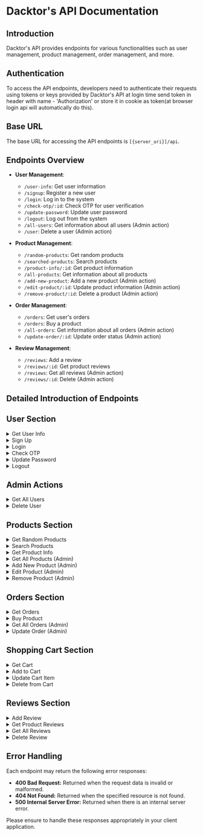 # Dacktor's API Documentation

## Introduction
Dacktor's API provides endpoints for various functionalities such as user management, product management, order management, and more.

## Authentication
To access the API endpoints, developers need to authenticate their requests using tokens or keys provided by Dacktor's API at login time send token in header with name - 'Authorization' or store it in cookie as token(at browser login api will automatically do this).

## Base URL
The base URL for accessing the API endpoints is `[{server_uri}]/api`.

## Endpoints Overview
- **User Management**:
  - `/user-info`: Get user information
  - `/signup`: Register a new user
  - `/login`: Log in to the system
  - `/check-otp/:id`: Check OTP for user verification
  - `/update-password`: Update user password
  - `/logout`: Log out from the system
  - `/all-users`: Get information about all users (Admin action)
  - `/user`: Delete a user (Admin action)
  
- **Product Management**:
  - `/random-products`: Get random products
  - `/searched-products`: Search products
  - `/product-info/:id`: Get product information
  - `/all-products`: Get information about all products
  - `/add-new-product`: Add a new product  (Admin action)
  - `/edit-product/:id`: Update product information  (Admin action)
  - `/remove-product/:id`: Delete a product  (Admin action)

- **Order Management**:
  - `/orders`: Get user's orders
  - `/orders`: Buy a product
  - `/all-orders`: Get information about all orders  (Admin action)
  - `/update-order/:id`: Update order status  (Admin action)

- **Review Management**:
  - `/reviews`: Add a review
  - `/reviews/:id`: Get product reviews
  - `/reviews`: Get all reviews  (Admin action)
  - `/reviews/:id`: Delete  (Admin action)


## Detailed Introduction of Endpoints

## User Section
<details>
  <summary>Get User Info</summary>

  ### Get User Info

  Retrieve information about the authenticated user.

  - **URL:** `/user-info`
  - **Method:** `GET`
  - **Response:**
    - **200 OK**
      ```json
      {
        "message": "User info retrieved successfully!",
        "user": {
          "id": "user_id",
          "name": "User Name",
          "email": "user@example.com"
        }
      }
      ```
    - **401 Unauthorized**
      ```json
      {
        "message": "Unauthorized access! Please log in."
      }
      ```
    - **500 Internal Server Error**
      ```json
      {
        "message": "Something went wrong while getting user info.",
        "error": "Error message"
      }
      ```
</details>

<details>
  <summary>Sign Up</summary>

  ### Sign Up

  Register a new user.

  - **URL:** `/signup`
  - **Method:** `POST`
  - **Request Body:**
    - **Content-Type:** `application/json`
    - **Body:**
      ```json
      {
        "name": "User Name",
        "email": "user@example.com",
        "password": "password"
      }
      ```
  - **Response:**
    - **201 Created**
      ```json
      {
        "message": "User registered successfully!",
        "user": {
          "id": "new_user_id",
          "name": "User Name",
          "email": "user@example.com"
        }
      }
      ```
    - **400 Bad Request**
      ```json
      {
        "message": "Invalid input data."
      }
      ```
    - **500 Internal Server Error**
      ```json
      {
        "message": "Something went wrong while signing up.",
        "error": "Error message"
      }
      ```
</details>

<details>
  <summary>Login</summary>

  ### Login

  Authenticate a user and return a token.

  - **URL:** `/login`
  - **Method:** `POST`
  - **Request Body:**
    - **Content-Type:** `application/json`
    - **Body:**
      ```json
      {
        "email": "user@example.com",
        "password": "password"
      }
      ```
  - **Response:**
    - **200 OK**
      ```json
      {
        "message": "Login successful!",
        "token": "jwt_token"
      }
      ```
    - **401 Unauthorized**
      ```json
      {
        "message": "Invalid email or password."
      }
      ```
    - **500 Internal Server Error**
      ```json
      {
        "message": "Something went wrong while logging in.",
        "error": "Error message"
      }
      ```
</details>

<details>
  <summary>Check OTP</summary>

  ### Check OTP

  Verify the OTP for the user.

  - **URL:** `/check-otp/:id`
  - **Method:** `POST`
  - **Request Parameters:**
    - `id`: The ID of the user.
  - **Request Body:**
    - **Content-Type:** `application/json`
    - **Body:**
      ```json
      {
        "otp": "123456"
      }
      ```
  - **Response:**
    - **200 OK**
      ```json
      {
        "message": "OTP verified successfully!"
      }
      ```
    - **400 Bad Request**
      ```json
      {
        "message": "Invalid OTP."
      }
      ```
    - **500 Internal Server Error**
      ```json
      {
        "message": "Something went wrong while verifying OTP.",
        "error": "Error message"
      }
      ```
</details>

<details>
  <summary>Update Password</summary>

  ### Update Password

  Update the user's password.

  - **URL:** `/update-password`
  - **Method:** `PATCH`
  - **Request Body:**
    - **Content-Type:** `application/json`
    - **Body:**
      ```json
      {
        "currentPassword": "current_password",
        "newPassword": "new_password"
      }
      ```
  - **Response:**
    - **200 OK**
      ```json
      {
        "message": "Password updated successfully!"
      }
      ```
    - **400 Bad Request**
      ```json
      {
        "message": "Invalid current password."
      }
      ```
    - **500 Internal Server Error**
      ```json
      {
        "message": "Something went wrong while updating password.",
        "error": "Error message"
      }
      ```
</details>

<details>
  <summary>Logout</summary>

  ### Logout

  Logout the user.

  - **URL:** `/logout`
  - **Method:** `POST`
  - **Response:**
    - **200 OK**
      ```json
      {
        "message": "Logout successful!"
      }
      ```
    - **500 Internal Server Error**
      ```json
      {
        "message": "Something went wrong while logging out.",
        "error": "Error message"
      }
      ```
</details>

## Admin Actions
<details>
  <summary>Get All Users</summary>

  ### Get All Users

  Retrieve a list of all users (admin only).

  - **URL:** `/all-users`
  - **Method:** `GET`
  - **Request Headers:**
    - `Authorization`: Bearer token (admin's token)
  - **Response:**
    - **200 OK**
      ```json
      {
        "message": "All users retrieved successfully!",
        "users": [
          {
            "id": "user1",
            "name": "User 1",
            "email": "user1@example.com"
          },
          {
            "id": "user2",
            "name": "User 2",
            "email": "user2@example.com"
          }
        ]
      }
      ```
    - **401 Unauthorized**
      ```json
      {
        "message": "Unauthorized access! Admin only."
      }
      ```
    - **500 Internal Server Error**
      ```json
      {
        "message": "Something went wrong while getting all users.",
        "error": "Error message"
      }
      ```
</details>

<details>
  <summary>Delete User</summary>

  ### Delete User

  Delete a user account (admin only).

  - **URL:** `/user`
  - **Method:** `DELETE`
  - **Request Headers:**
    - `Authorization`: Bearer token (admin's token)
  - **Request Body:**
    - **Content-Type:** `application/json`
    - **Body:**
      ```json
      {
        "userId": "user_id_to_delete"
      }
      ```
  - **Response:**
    - **200 OK**
      ```json
      {
        "message": "User deleted successfully!"
      }
      ```
    - **401 Unauthorized**
      ```json
      {
        "message": "Unauthorized access! Admin only."
      }
      ```
    - **404 Not Found**
      ```json
      {
        "message": "User not found! Invalid user ID."
      }
      ```
    - **500 Internal Server Error**
      ```json
      {
        "message": "Something went wrong while deleting the user.",
        "error": "Error message"
      }
      ```
</details>

## Products Section
<details>
  <summary>Get Random Products</summary>

  ### Get Random Products

  Retrieve a list of random products.

  - **URL:** `/random-products`
  - **Method:** `GET`
  - **Response:**
    - **200 OK**
      ```json
      {
        "message": "Random products retrieved successfully!",
        "products": [
          {
            "id": "product1",
            "name": "Product 1",
            "price": 20.99,
            "image": "image_url"
          },
          {
            "id": "product2",
            "name": "Product 2",
            "price": 35.99,
            "image": "image_url"
          }
        ]
      }
      ```
    - **500 Internal Server Error**
      ```json
      {
        "message": "Something went wrong while getting random products.",
        "error": "Error message"
      }
      ```
</details>

<details>
  <summary>Search Products</summary>

  ### Search Products

  Search for products based on a query.

  - **URL:** `/searched-products`
  - **Method:** `GET`
  - **Query Parameters:**
    - `query`: The search query string.
  - **Response:**
    - **200 OK**
      ```json
      {
        "message": "Products retrieved successfully!",
        "products": [
          {
            "id": "product1",
            "name": "Product 1",
            "price": 20.99,
            "image": "image_url"
          },
          {
            "id": "product2",
            "name": "Product 2",
            "price": 35.99,
            "image": "image_url"
          }
        ]
      }
      ```
    - **500 Internal Server Error**
      ```json
      {
        "message": "Something went wrong while searching for products.",
        "error": "Error message"
      }
      ```
</details>

<details>
  <summary>Get Product Info</summary>

  ### Get Product Info

  Retrieve detailed information about a specific product.

  - **URL:** `/product-info/:id`
  - **Method:** `GET`
  - **Request Parameters:**
    - `id`: The ID of the product.
  - **Response:**
    - **200 OK**
      ```json
      {
        "message": "Product info retrieved successfully!",
        "product": {
          "id": "product1",
          "name": "Product 1",
          "description": "Detailed description",
          "price": 20.99,
          "image": "image_url"
        }
      }
      ```
    - **404 Not Found**
      ```json
      {
        "message": "Product not found! Invalid product ID."
      }
      ```
    - **500 Internal Server Error**
      ```json
      {
        "message": "Something went wrong while getting product info.",
        "error": "Error message"
      }
      ```
</details>

<details>
  <summary>Get All Products (Admin)</summary>

  ### Get All Products (Admin)

  Retrieve all products (admin only).

  - **URL:** `/all-products`
  - **Method:** `GET`
  - **Request Headers:**
    - `Authorization`: Bearer token (admin's token)
  - **Response:**
    - **200 OK**
      ```json
      {
        "message": "All products retrieved successfully!",
        "products": [
          {
            "id": "product1",
            "name": "Product 1",
            "price": 20.99,
            "image": "image_url"
          },
          {
            "id": "product2",
            "name": "Product 2",
            "price": 35.99,
            "image": "image_url"
          }
        ]
      }
      ```
    - **401 Unauthorized**
      ```json
      {
        "message": "Unauthorized access! Admin only."
      }
      ```
    - **500 Internal Server Error**
      ```json
      {
        "message": "Something went wrong while getting all products.",
        "error": "Error message"
      }
      ```
</details>

<details>
  <summary>Add New Product (Admin)</summary>

  ### Add New Product (Admin)

  Add a new product to the store (admin only).

  - **URL:** `/add-new-product`
  - **Method:** `POST`
  - **Request Headers:**
    - `Authorization`: Bearer token (admin's token)
  - **Request Body:**
    - **Content-Type:** `application/json`
    - **Body:**
      ```json
      {
        "name": "New Product",
        "description": "Product description",
        "price": 29.99,
        "image": "image_url"
      }
      ```
  - **Response:**
    - **200 OK**
      ```json
      {
        "message": "Product added successfully!",
        "product": {
          "id": "new_product_id",
          "name": "New Product",
          "price": 29.99,
          "image": "image_url"
        }
      }
      ```
    - **401 Unauthorized**
      ```json
      {
        "message": "Unauthorized access! Admin only."
      }
      ```
    - **500 Internal Server Error**
      ```json
      {
        "message": "Something went wrong while adding the product.",
        "error": "Error message"
      }
      ```
</details>

<details>
  <summary>Edit Product (Admin)</summary>

  ### Edit Product (Admin)

  Update the information of an existing product (admin only).

  - **URL:** `/edit-product/:id`
  - **Method:** `PUT`
  - **Request Headers:**
    - `Authorization`: Bearer token (admin's token)
  - **Request Parameters:**
    - `id`: The ID of the product to update.
  - **Request Body:**
    - **Content-Type:** `application/json`
    - **Body:**
      ```json
      {
        "name": "Updated Product Name",
        "description": "Updated description",
        "price": 39.99,
        "image": "new_image_url"
      }
      ```
  - **Response:**
    - **200 OK**
      ```json
      {
        "message": "Product updated successfully!",
        "product": {
          "id": "updated_product_id",
          "name": "Updated Product Name",
          "price": 39.99,
          "image": "new_image_url"
        }
      }
      ```
    - **401 Unauthorized**
      ```json
      {
        "message": "Unauthorized access! Admin only."
      }
      ```
    - **404 Not Found**
      ```json
      {
        "message": "Product not found! Invalid product ID."
      }
      ```
    - **500 Internal Server Error**
      ```json
      {
        "message": "Something went wrong while updating the product.",
        "error": "Error message"
      }
      ```
</details>

<details>
  <summary>Remove Product (Admin)</summary>

  ### Remove Product (Admin)

  Delete an existing product from the store (admin only).

  - **URL:** `/remove-product/:id`
  - **Method:** `DELETE`
  - **Request Headers:**
    - `Authorization`: Bearer token (admin's token)
  - **Request Parameters:**
    - `id`: The ID of the product to delete.
  - **Response:**
    - **200 OK**
      ```json
      {
        "message": "Product removed successfully!"
      }
      ```
    - **401 Unauthorized**
      ```json
      {
        "message": "Unauthorized access! Admin only."
      }
      ```
    - **404 Not Found**
      ```json
      {
        "message": "Product not found! Invalid product ID."
      }
      ```
    - **500 Internal Server Error**
      ```json
      {
        "message": "Something went wrong while removing the product.",
        "error": "Error message"
      }
      ```
</details>

## Orders Section
<details>
  <summary>Get Orders</summary>

  ### Get Orders

  Retrieve the list of orders for the authenticated user.

  - **URL:** `/orders`
  - **Method:** `GET`
  - **Request Headers:**
    - `Authorization`: Bearer token (to include the user's token)
  - **Response:**
    - **200 OK**
      ```json
      {
        "message": "Orders retrieved successfully!",
        "orders": [
          {
            "id": "order1",
            "product": "product1",
            "quantity": 2,
            "status": "Pending"
          },
          {
            "id": "order2",
            "product": "product2",
            "quantity": 1,
            "status": "Shipped"
          }
        ]
      }
      ```
    - **404 Not Found**
      ```json
      {
        "message": "User not found! Invalid user-id."
      }
      ```
    - **500 Internal Server Error**
      ```json
      {
        "message": "Something went wrong while getting your orders.",
        "error": "Error message"
      }
      ```
</details>

<details>
  <summary>Buy Product</summary>

  ### Buy Product

  Create a new order for the authenticated user.

  - **URL:** `/orders`
  - **Method:** `POST`
  - **Request Headers:**
    - `Authorization`: Bearer token (to include the user's token)
  - **Request Body:**
    - **Content-Type:** `application/json`
    - **Body:**
      ```json
      {
        "product": "product1",
        "quantity": 2,
        "shippingAddress": "123 Main St, City, Country"
      }
      ```
  - **Response:**
    - **200 OK**
      ```json
      {
        "message": "Order placed successfully!",
        "order": {
          "id": "order1",
          "product": "product1",
          "quantity": 2,
          "status": "Pending"
        }
      }
      ```
    - **404 Not Found**
      ```json
      {
        "message": "User not found! Try again."
      }
      ```
    - **500 Internal Server Error**
      ```json
      {
        "message": "Something went wrong please try again!"
      }
      ```
</details>

<details>
  <summary>Get All Orders (Admin)</summary>

  ### Get All Orders (Admin)

  Retrieve all orders (admin only).

  - **URL:** `/all-orders`
  - **Method:** `GET`
  - **Request Headers:**
    - `Authorization`: Bearer token (to include the admin's token)
  - **Response:**
    - **200 OK**
      ```json
      {
        "message": "All orders retrieved successfully!",
        "orders": [
          {
            "id": "order1",
            "user": "user1",
            "product": "product1",
            "quantity": 2,
            "status": "Pending"
          },
          {
            "id": "order2",
            "user": "user2",
            "product": "product2",
            "quantity": 1,
            "status": "Shipped"
          }
        ]
      }
      ```
    - **401 Unauthorized**
      ```json
      {
        "message": "Unauthorized access! Admin only."
      }
      ```
    - **500 Internal Server Error**
      ```json
      {
        "message": "Something went wrong while getting all orders.",
        "error": "Error message"
      }
      ```
</details>

<details>
  <summary>Update Order (Admin)</summary>

  ### Update Order (Admin)

  Update the status of an existing order (admin only).

  - **URL:** `/update-order/:id`
  - **Method:** `PUT`
  - **Request Headers:**
    - `Authorization`: Bearer token (to include the admin's token)
  - **Request Parameters:**
    - `id`: The ID of the order to update.
  - **Request Body:**
    - **Content-Type:** `application/json`
    - **Body:**
      ```json
      {
        "status": "Shipped"
      }
      ```
  - **Response:**
    - **200 OK**
      ```json
      {
        "message": "Order updated successfully!",
        "order": {
          "id": "order1",
          "status": "Shipped"
        }
      }
      ```
    - **401 Unauthorized**
      ```json
      {
        "message": "Unauthorized access! Admin only."
      }
      ```
    - **404 Not Found**
      ```json
      {
        "message": "Order not found! Invalid order-id."
      }
      ```
    - **500 Internal Server Error**
      ```json
      {
        "message": "Internal server error! Try later.",
        "error": "Error message"
      }
      ```
</details>

## Shopping Cart Section
<details>
  <summary>Get Cart</summary>

  ### Get Cart

  Retrieve the current state of the shopping cart.

  - **URL:** `/cart`
  - **Method:** `GET`
  - **Request Headers:**
    - `Authorization`: Bearer token (to include the user's token)
  - **Response:**
    - **200 OK**
      ```json
      {
        "message": "Successful!",
        "cart": [
          {
            "_id": "item1",
            "product": "product1",
            "quantity": 2,
            "size": "M",
            "color": "Red"
          },
          {
            "_id": "item2",
            "product": "product2",
            "quantity": 1,
            "size": null,
            "color": null
          }
        ],
        "length": 2
      }
      ```
    - **404 Not Found**
      ```json
      {
        "message": "User not found! Invalid user-id"
      }
      ```
    - **500 Internal Server Error**
      ```json
      {
        "message": "Something went wrong while getting your cart.",
        "error": "Error message"
      }
      ```
</details>

<details>
  <summary>Add to Cart</summary>

  ### Add to Cart

  Add a new item to the cart.

  - **URL:** `/cart-item`
  - **Method:** `POST`
  - **Request Headers:**
    - `Authorization`: Bearer token (to include the user's token)
  - **Request Body:**
    - **Content-Type:** `application/json`
    - **Body:**
      ```json
      {
        "product": "product1",
        "quantity": 2,
        "size": "M",
        "color": "Red"
      }
      ```
  - **Response:**
    - **200 OK**
      ```json
      {
        "message": "Product added to cart successfully!"
      }
      ```
    - **404 Not Found**
      ```json
      {
        "message": "User not found! Try again."
      }
      ```
    - **500 Internal Server Error**
      ```json
      {
        "message": "Something went wrong please try again!"
      }
      ```
</details>

<details>
  <summary>Update Cart Item</summary>

  ### Update Cart Item

  Update the quantity, size, or color of an existing item in the cart.

  - **URL:** `/cart-item/:id`
  - **Method:** `PATCH`
  - **Request Headers:**
    - `Authorization`: Bearer token (to include the user's token)
  - **Request Parameters:**
    - `id`: The ID of the cart item to update.
  - **Request Body:**
    - **Content-Type:** `application/json`
    - **Body:**
      ```json
      {
        "updatedData": {
          "quantity": 3,
          "size": "L",
          "color": "Blue"
        }
      }
      ```
  - **Response:**
    - **200 OK**
      ```json
      {
        "message": "Cart updated successfully!",
        "item": {
          "_id": "item1",
          "product": "product1",
          "quantity": 3,
          "size": "L",
          "color": "Blue"
        }
      }
      ```
    - **404 Not Found**
      ```json
      {
        "message": "User not found! Invalid token."
      }
      ```
      ```json
      {
        "message": "Invalid itemId! It doesn't exist in your cart"
      }
      ```
    - **500 Internal Server Error**
      ```json
      {
        "message": "Internal server error! Try later."
      }
      ```
</details>

<details>
  <summary>Delete from Cart</summary>

  ### Delete from Cart

  Remove an item from the cart.

  - **URL:** `/cart-item`
  - **Method:** `DELETE`
  - **Request Headers:**
    - `Authorization`: Bearer token (to include the user's token)
  - **Request Body:**
    - **Content-Type:** `application/json`
    - **Body:**
      ```json
      {
        "itemId": "item1"
      }
      ```
  - **Response:**
    - **200 OK**
      ```json
      {
        "message": "Item deleted from cart successfully!"
      }
      ```
    - **404 Not Found**
      ```json
      {
        "message": "User not found! Try again."
      }
      ```
      ```json
      {
        "message": "Item not found! Try again."
      }
      ```
    - **500 Internal Server Error**
      ```json
      {
        "message": "Something went wrong please try again!"
      }
      ```

</details>

## Reviews Section
<details>
  <summary>Add Review</summary>

  ### Add Review

  Add a review for a product.

  - **URL:** `/reviews`
  - **Method:** `POST`
  - **Request Body:**
    - **Content-Type:** `application/json`
    - **Body:**
      ```json
      {
        "productId": "product_id",
        "userId": "user_id",
        "rating": 4,
        "comment": "This product is amazing!"
      }
      ```
  - **Response:**
    - **201 Created**
      ```json
      {
        "message": "Review added successfully!",
        "review": {
          "id": "review_id",
          "productId": "product_id",
          "userId": "user_id",
          "rating": 4,
          "comment": "This product is amazing!"
        }
      }
      ```
    - **400 Bad Request**
      ```json
      {
        "message": "Invalid input data."
      }
      ```
    - **500 Internal Server Error**
      ```json
      {
        "message": "Something went wrong while adding review.",
        "error": "Error message"
      }
      ```
</details>

<details>
  <summary>Get Product Reviews</summary>

  ### Get Product Reviews

  Retrieve all reviews for a specific product.

  - **URL:** `/reviews/:id`
  - **Method:** `GET`
  - **Request Parameters:**
    - `id`: The ID of the product.
  - **Response:**
    - **200 OK**
      ```json
      {
        "message": "Product reviews retrieved successfully!",
        "reviews": [
          {
            "id": "review_id",
            "productId": "product_id",
            "userId": "user_id",
            "rating": 4,
            "comment": "This product is amazing!"
          },
          {
            "id": "review_id",
            "productId": "product_id",
            "userId": "user_id",
            "rating": 5,
            "comment": "Excellent product!"
          }
        ]
      }
      ```
    - **404 Not Found**
      ```json
      {
        "message": "No reviews found for the product."
      }
      ```
    - **500 Internal Server Error**
      ```json
      {
        "message": "Something went wrong while getting product reviews.",
        "error": "Error message"
      }
      ```
</details>

<details>
  <summary>Get All Reviews</summary>

  ### Get All Reviews (Admin)

  Retrieve all reviews (admin only).

  - **URL:** `/reviews`
  - **Method:** `GET`
  - **Request Headers:**
    - `Authorization`: Bearer token (admin's token)
  - **Response:**
    - **200 OK**
      ```json
      {
        "message": "All reviews retrieved successfully!",
        "reviews": [
          {
            "id": "review_id",
            "productId": "product_id",
            "userId": "user_id",
            "rating": 4,
            "comment": "This product is amazing!"
          },
          {
            "id": "review_id",
            "productId": "product_id",
            "userId": "user_id",
            "rating": 5,
            "comment": "Excellent product!"
          }
        ]
      }
      ```
    - **401 Unauthorized**
      ```json
      {
        "message": "Unauthorized access! Admin only."
      }
      ```
    - **500 Internal Server Error**
      ```json
      {
        "message": "Something went wrong while getting all reviews.",
        "error": "Error message"
      }
      ```
</details>

<details>
  <summary>Delete Review</summary>

  ### Delete Review (Admin)

  Delete a review (admin only).

  - **URL:** `/reviews/:id`
  - **Method:** `DELETE`
  - **Request Parameters:**
    - `id`: The ID of the review.
  - **Request Headers:**
    - `Authorization`: Bearer token (admin's token)
  - **Response:**
    - **200 OK**
      ```json
      {
        "message": "Review deleted successfully!"
      }
      ```
    - **401 Unauthorized**
      ```json
      {
        "message": "Unauthorized access! Admin only."
      }
      ```
    - **404 Not Found**
      ```json
      {
        "message": "Review not found! Invalid review ID."
      }
      ```
    - **500 Internal Server Error**
      ```json
      {
        "message": "Something went wrong while deleting the review.",
        "error": "Error message"
      }
      ```
</details>

## Error Handling

Each endpoint may return the following error responses:

- **400 Bad Request:** Returned when the request data is invalid or malformed.
- **404 Not Found:** Returned when the specified resource is not found.
- **500 Internal Server Error:** Returned when there is an internal server error.

Please ensure to handle these responses appropriately in your client application.
